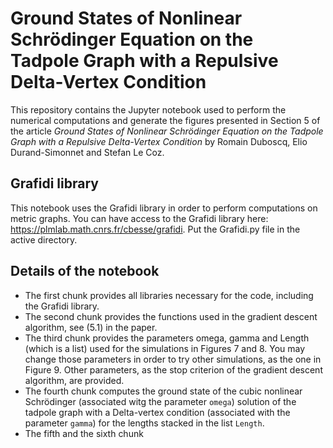 # Ground States of Nonlinear Schrödinger Equation on the Tadpole Graph with a Repulsive Delta-Vertex Condition

This repository contains the Jupyter notebook used to perform the numerical computations and generate the figures presented in Section 5 of the article _Ground States of Nonlinear Schrödinger Equation on the Tadpole Graph with a Repulsive Delta-Vertex Condition_ by Romain Duboscq, Elio Durand-Simonnet and Stefan Le Coz.

## Grafidi library

This notebook uses the Grafidi library in order to perform computations on metric graphs. You can have access to the Grafidi library here: https://plmlab.math.cnrs.fr/cbesse/grafidi. Put the Grafidi.py file in the active directory.

## Details of the notebook
- The first chunk provides all libraries necessary for the code, including the Grafidi library.
- The second chunk provides the functions used in the gradient descent algorithm, see (5.1) in the paper.
- The third chunk provides the parameters omega, gamma and Length (which is a list) used for the simulations in Figures 7 and 8. You may change those parameters in order to try other simulations, as the one in Figure 9. Other parameters, as the stop criterion of the gradient descent algorithm, are provided.
- The fourth chunk computes the ground state of the cubic nonlinear Schrödinger (associated witg the parameter `omega`) solution of the tadpole graph with a Delta-vertex condition (associated with the parameter `gamma`) for the lengths stacked in the list `Length`.
- The fifth and the sixth chunk 


